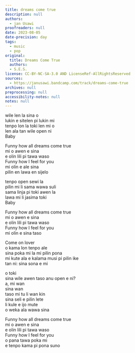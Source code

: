 ```yaml
---
title: dreams come true
description: null
authors:
  - jan Usawi
proofreaders: null
date: 2023-08-05
date-precision: day
tags:
  - music
  - pop
original:
  title: Dreams Come True
  authors:
  - S.E.S.
license: CC-BY-NC-SA-3.0 AND LicenseRef-AllRightsReserved
sources:
  - https://janusawi.bandcamp.com/track/dreams-come-true
archives: null
preprocessing: null
accessibility-notes: null
notes: null
---
```


wile len la sina o  \
lukin e sitelen pi lukin mi  \
tenpo lon la toki len mi o   \
len ala tan wile open ni  \
Baby

Funny how all dreams come true  \
mi o awen e sina  \
e olin lili pi tawa waso  \
Funny how I feel for you  \
mi olin e ale sina  \
pilin en lawa en sijelo

tenpo open sewi la   \
pilin mi li sama wawa suli  \
sama linja pi toki awen la  \
lawa mi li jasima toki  \
Baby

Funny how all dreams come true  \
mi o awen e sina  \
e olin lili pi tawa waso  \
Funny how I feel for you  \
mi olin e sina taso

Come on lover  \
o kama lon tenpo ale  \
sina poka mi la mi pilin pona  \
mi kute ala e kalama musi pi pilin ike  \
tan ni: sina sona e mi

o toki  \
sina wile awen taso anu open e ni?  \
a, mi wan  \
sina wan  \
taso mi tu li wan kin  \
sina seli e pilin lete  \
li kule e ijo mute  \
o weka ala wawa sina

Funny how all dreams come true  \
mi o awen e sina  \
e olin lili pi tawa waso  \
Funny how I feel for you  \
o pana tawa poka mi  \
e tenpo kama pi pona suno